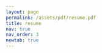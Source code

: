 ```yaml
---
layout: page
permalink: /assets/pdf/resume.pdf
title: resume
nav: true
nav_order: 3
newtab: true
---
```

